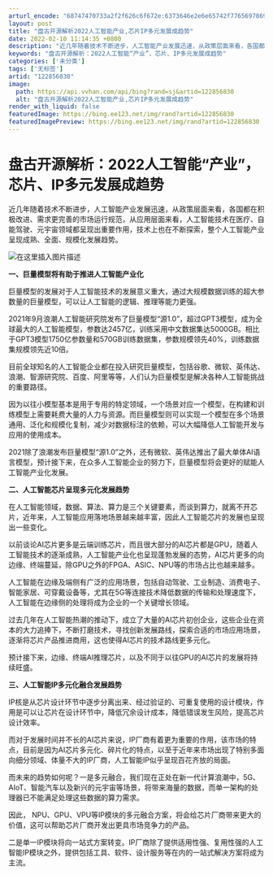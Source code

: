 ```yaml
---
arturl_encode: "68747470733a2f2f626c6f672e:6373646e2e6e65742f77656978696e5f35343939383733392f:61727469636c652f64657461696c732f313232383536383330"
layout: post
title: "盘古开源解析2022人工智能产业,芯片IP多元发展成趋势"
date: 2022-02-10 11:14:35 +0800
description: "近几年随着技术不断进步，人工智能产业发展迅速，从政策层面来看，各国都在积极改进、需求更完善的市场运行"
keywords: "盘古开源解析：2022人工智能“产业”，芯片、IP多元发展成趋势"
categories: ['未分类']
tags: ['无标签']
artid: "122856830"
image:
  path: https://api.vvhan.com/api/bing?rand=sj&artid=122856830
  alt: "盘古开源解析2022人工智能产业,芯片IP多元发展成趋势"
render_with_liquid: false
featuredImage: https://bing.ee123.net/img/rand?artid=122856830
featuredImagePreview: https://bing.ee123.net/img/rand?artid=122856830
---
```


# 盘古开源解析：2022人工智能“产业”，芯片、IP多元发展成趋势

近几年随着技术不断进步，人工智能产业发展迅速，从政策层面来看，各国都在积极改进、需求更完善的市场运行规范，从应用层面来看，人工智能技术在医疗、自能驾驶、元宇宙领域都呈现出重要作用，技术上也在不断探索，整个人工智能产业呈现成熟、全面、规模化发展趋势。
  
![在这里插入图片描述](https://i-blog.csdnimg.cn/blog_migrate/53ec4ac8562ec302defee45f27589102.jpeg#pic_center)

**一、巨量模型将有助于推进人工智能产业化**

巨量模型的发展对于人工智能技术的发展意义重大，通过大规模数据训练的超大参数量的巨量模型，可以让人工智能的逻辑、推理等能力更强。

2021年9月浪潮人工智能研究院发布了巨量模型“源1.0”，超过GPT3模型，成为全球最大的人工智能模型，参数达2457亿，训练采用中文数据集达5000GB。相比于GPT3模型1750亿参数量和570GB训练数据集，参数规模领先40%，训练数据集规模领先近10倍。

目前全球知名的人工智能企业都在投入研究巨量模型，包括谷歌、微软、英伟达、浪潮、智源研究院、百度、阿里等等，人们认为巨量模型是解决各种人工智能挑战的重要路径。

因为以往小模型基本是用于专用的特定领域，一个场景对应一个模型，在构建和训练模型上需要耗费大量的人力与资源。而巨量模型则可以实现一个模型在多个场景通用、泛化和规模化复制，减少对数据标注的依赖，可以大幅降低人工智能开发与应用的使用成本。

2021除了浪潮发布巨量模型“源1.0”之外，还有微软、英伟达推出了最大单体AI语言模型，预计接下来，在众多人工智能企业的努力下，巨量模型将会更好的赋能人工智能产业化发展。

**二、人工智能芯片呈现多元化发展趋势**

在人工智能领域，数据、算法、算力是三个关键要素，而谈到算力，就离不开芯片，近年来，人工智能应用落地场景越来越丰富，因此人工智能芯片的发展也呈现出一些变化。

以前谈论AI芯片更多是云端训练芯片，而且很大部分的AI芯片都是GPU，随着人工智能技术的逐渐成熟，人工智能产业化也呈现蓬勃发展的态势，AI芯片更多的向边缘、终端蔓延，除GPU之外的FPGA、ASIC、NPU等的市场占比也越来越多。

人工智能在边缘及端侧有广泛的应用场景，包括自动驾驶、工业制造、消费电子、智能家居、可穿戴设备等，尤其在5G等连接技术降低数据的传输和处理速度下，人工智能在边缘侧的处理将成为企业的一个关键增长领域。

过去几年在人工智能热潮的推动下，成立了大量的AI芯片初创企业，这些企业在资本的大力追捧下，不断打磨技术，寻找创新发展路线，探索合适的市场应用场景，逐渐将芯片产品推进商用，这也使得AI芯片的技术路线更多元化。

预计接下来，边缘、终端AI推理芯片，以及不同于以往GPU的AI芯片的发展将持续旺盛。

**三、人工智能IP多元化融合发展趋势**

IP核是从芯片设计环节中逐步分离出来、经过验证的、可重复使用的设计模块，作用是可以让芯片在设计环节中，降低冗余设计成本，降低错误发生风险，提高芯片设计效率。

而对于发展时间并不长的AI芯片来说，IP厂商有着更为重要的作用，该市场的特点，目前是因为AI芯片多元化、碎片化的特点，以至于近年来市场出现了特别多面向细分领域、体量不大的IP厂商，人工智能IP似乎呈现百花齐放的局面。

而未来的趋势如何呢？一是多元融合，我们现在正处在新一代计算浪潮中，5G、AIoT、智能汽车以及新兴的元宇宙等场景，将带来海量的数据，而单一架构的处理器已不能满足处理这些数据的算力需求。

因此， NPU、GPU、VPU等IP模块的多元融合方案，将会给芯片厂商带来更大的价值，这可以帮助芯片厂商开发出更具市场竞争力的产品。

二是单一IP模块将向一站式方案转变。IP厂商除了提供适用性强、复用性强的人工智能IP模块之外，提供包括工具、软件、设计服务等在内的一站式解决方案将成为主流。